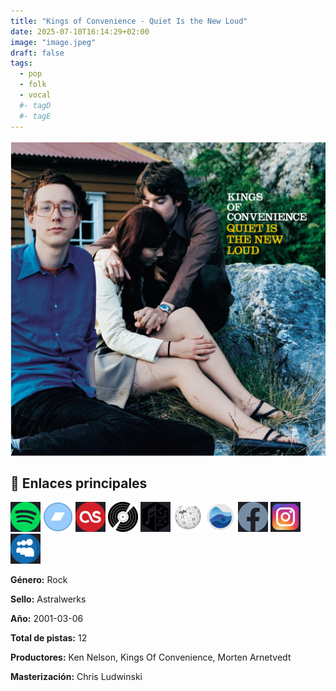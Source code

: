 ```yaml
---
title: "Kings of Convenience - Quiet Is the New Loud"
date: 2025-07-10T16:14:29+02:00
image: "image.jpeg"
draft: false
tags:
  - pop
  - folk
  - vocal
  #- tagD
  #- tagE
---
```


![cover](image.jpeg "Kings of Convenience - Quiet Is the New Loud")

## 🎵 Enlaces principales

[![spotify](../links/svg/spotify.png "spotify")](https://open.spotify.com/artist/41AbNVba2ccpmcc9QtOJE7)
[![bandcamp](../links/svg/bandcamp.png "bandcamp")](https://motionfield.bandcamp.com/album/quiet-is-the-new-loud)
[![lastfm](../links/svg/lastfm.png "lastfm")](https://www.last.fm/music/Kings+of+Convenience/Quiet+Is+the+New+Loud)
[![discogs](../links/svg/discogs.png "discogs")](https://www.discogs.com/release/334187)
[![musicbrainz](../links/svg/musicbrainz.png "musicbrainz")](https://musicbrainz.org/release/87fef37c-3324-4c11-8b0c-c37b806c6b05)
[![wikipedia](../links/svg/wikipedia.png "wikipedia")](https://es.wikipedia.org/wiki/Kings_Of_Convenience)
[![rateyourmusic](../links/svg/rateyourmusic.png "rateyourmusic")](https://rateyourmusic.com/artist/kings-of-convenience)
[![facebook](../links/svg/facebook.png "facebook")](https://www.facebook.com/kingsofconvenience/)
[![instagram](../links/svg/instagram.png "instagram")](https://www.instagram.com/kingsofconvenience/)
[![myspace](../links/svg/myspace.png "myspace")](https://myspace.com/kingsofconvenience)

**Género:** Rock

**Sello:** Astralwerks

**Año:** 2001-03-06

**Total de pistas:** 12

**Productores:** Ken Nelson, Kings Of Convenience, Morten Arnetvedt

**Masterización:** Chris Ludwinski
